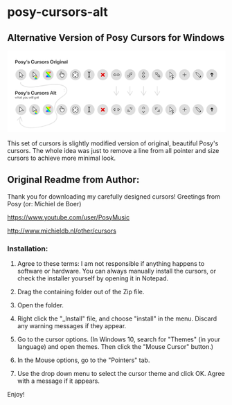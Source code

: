# posy-cursors-alt
## Alternative Version of Posy Cursors for Windows

![Comparsion](https://raw.githubusercontent.com/mezhgano/posy-cursors-alt/main/_Posy%20Cursors%20Alt%20Preview.png)

This set of cursors is slightly modified version of original, beautiful Posy's cursors. The whole idea was just to remove a line from all pointer and size cursors to achieve more minimal look. 

## Original Readme from Author:

Thank you for downloading my carefully designed cursors!
Greetings from Posy (or: Michiel de Boer)

https://www.youtube.com/user/PosyMusic

http://www.michieldb.nl/other/cursors

### Installation:

1. Agree to these terms: I am not responsible if anything happens to software or hardware.
   You can always manually install the cursors, or check the installer yourself by opening it in Notepad.
2. Drag the containing folder out of the Zip file.
3. Open the folder.

4. Right click the "_Install" file, and choose "install" in the menu. Discard any warning messages if they appear.

5. Go to the cursor options.
   (In Windows 10, search for "Themes" (in your language) and open themes. Then click the "Mouse Cursor" button.)

6. In the Mouse options, go to the "Pointers" tab.

7. Use the drop down menu to select the cursor theme and click OK. Agree with a message if it appears.

Enjoy!

